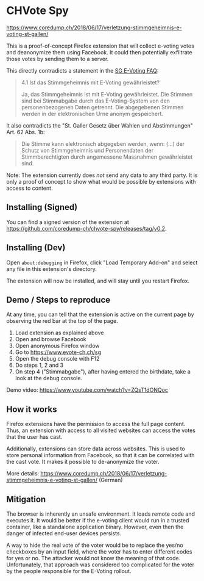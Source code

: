 # CHVote Spy

https://www.coredump.ch/2018/06/17/verletzung-stimmgeheimnis-e-voting-st-gallen/

This is a proof-of-concept Firefox extension that will collect e-voting votes
and deanonymize them using Facebook. It could then potentially exfiltrate those
votes by sending them to a server.

This directly contradicts a statement in the
[SG E-Voting FAQ](https://doc.evote-ch.ch/sg/faq/de/):

> 4.1 Ist das Stimmgeheimnis mit E-Voting gewährleistet? 
>
> Ja, das Stimmgeheimnis ist mit E-Voting gewährleistet. Die Stimmen sind bei 
> Stimmabgabe durch das E-Voting-System von den personenbezogenen Daten getrennt. 
> Die abgegebenen Stimmen werden in der elektronischen Urne anonym gespeichert. 

It also contradicts the "St. Galler Gesetz über Wahlen und Abstimmungen" Art.
62 Abs. 1b:

> Die Stimme kann elektronisch abgegeben werden, wenn: (...) der Schutz von
> Stimmgeheimnis und Personendaten der Stimmberechtigten durch angemessene
> Massnahmen gewährleistet sind.

Note: The extension currently does *not* send any data to any third party.
It is only a proof of concept to show what would be possible by extensions
with access to content.

## Installing (Signed)

You can find a signed version of the extension at
https://github.com/coredump-ch/chvote-spy/releases/tag/v0.2.

## Installing (Dev)

Open `about:debugging` in Firefox, click "Load Temporary Add-on" and select any
file in this extension's directory.

The extension will now be installed, and will stay until you restart Firefox.

## Demo / Steps to reproduce

At any time, you can tell that the extension is active on the current page by
observing the red bar at the top of the page.

1. Load extension as explained above
2. Open and browse Facebook
3. Open anonymous Firefox window
4. Go to https://www.evote-ch.ch/sg
5. Open the debug console with F12
6. Do steps 1, 2 and 3
7. On step 4 ("Stimmabgabe"), after having entered the birthdate, take a look at the debug console.

Demo video: https://www.youtube.com/watch?v=ZQsT1dONQoc

## How it works

Firefox extensions have the permission to access the full page content. Thus,
an extension with access to all visited websites can access the votes that the
user has cast.

Additionally, extensions can store data across websites. This is used to store
personal information from Facebook, so that it can be correlated with the cast
vote. It makes it possible to de-anonymize the voter.

More details: https://www.coredump.ch/2018/06/17/verletzung-stimmgeheimnis-e-voting-st-gallen/ (German)

## Mitigation

The browser is inherently an unsafe environment. It loads remote code and
executes it. It would be better if the e-voting client would run in a trusted
container, like a standalone application binary. However, even then the danger
of infected end-user devices persists.

A way to hide the real vote of the voter would be to replace the yes/no
checkboxes by an input field, where the voter has to enter different codes for
yes or no. The attacker would not know the meaning of that code. Unfortunately,
that approach was considered too complicated for the voter by the people
responsible for the E-Voting rollout.
